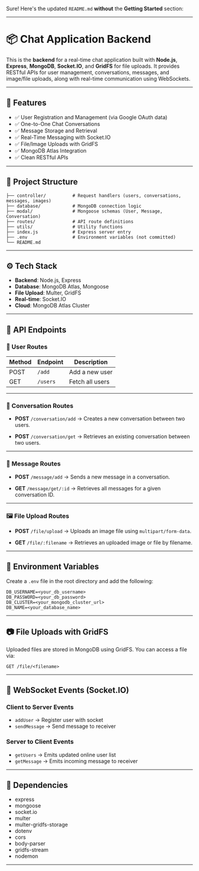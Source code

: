 Sure! Here's the updated `README.md` **without** the **Getting Started** section:

---

# 📦 Chat Application Backend

This is the **backend** for a real-time chat application built with **Node.js**, **Express**, **MongoDB**, **Socket.IO**, and **GridFS** for file uploads. It provides RESTful APIs for user management, conversations, messages, and image/file uploads, along with real-time communication using WebSockets.

---

## 🚀 Features

* ✅ User Registration and Management (via Google OAuth data)
* ✅ One-to-One Chat Conversations
* ✅ Message Storage and Retrieval
* ✅ Real-Time Messaging with Socket.IO
* ✅ File/Image Uploads with GridFS
* ✅ MongoDB Atlas Integration
* ✅ Clean RESTful APIs

---

## 📁 Project Structure

```
├── controller/          # Request handlers (users, conversations, messages, images)
├── database/            # MongoDB connection logic
├── modal/               # Mongoose schemas (User, Message, Conversation)
├── routes/              # API route definitions
├── utils/               # Utility functions                 
├── index.js             # Express server entry
├── .env                 # Environment variables (not committed)
└── README.md
```

---

## ⚙️ Tech Stack

* **Backend**: Node.js, Express
* **Database**: MongoDB Atlas, Mongoose
* **File Upload**: Multer, GridFS
* **Real-time**: Socket.IO
* **Cloud**: MongoDB Atlas Cluster

---

## 🧪 API Endpoints

### 👤 User Routes

| Method | Endpoint | Description     |
| ------ | -------- | --------------- |
| POST   | `/add`   | Add a new user  |
| GET    | `/users` | Fetch all users |

---

### 💬 Conversation Routes

* **POST** `/conversation/add`
  → Creates a new conversation between two users.

* **POST** `/conversation/get`
  → Retrieves an existing conversation between two users.

---

### 📨 Message Routes

* **POST** `/message/add`
  → Sends a new message in a conversation.

* **GET** `/message/get/:id`
  → Retrieves all messages for a given conversation ID.

---

### 🖼️ File Upload Routes

* **POST** `/file/upload`
  → Uploads an image file using `multipart/form-data`.

* **GET** `/file/:filename`
  → Retrieves an uploaded image or file by filename.

---


## 🔧 Environment Variables

Create a `.env` file in the root directory and add the following:

```
DB_USERNAME=<your_db_username>
DB_PASSWORD=<your_db_password>
DB_CLUSTER=<your_mongodb_cluster_url>
DB_NAME=<your_database_name>
```

---

## 📷 File Uploads with GridFS

Uploaded files are stored in MongoDB using GridFS. You can access a file via:

```
GET /file/<filename>
```

---

## 🔌 WebSocket Events (Socket.IO)

### Client to Server Events

* `addUser` → Register user with socket
* `sendMessage` → Send message to receiver

### Server to Client Events

* `getUsers` → Emits updated online user list
* `getMessage` → Emits incoming message to receiver
---

## 🧩 Dependencies

* express
* mongoose
* socket.io
* multer
* multer-gridfs-storage
* dotenv
* cors
* body-parser
* gridfs-stream
* nodemon
---

